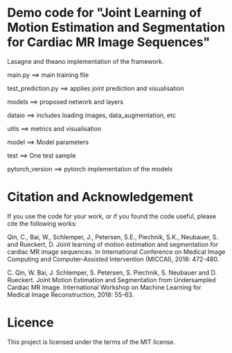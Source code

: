 # Demo code for "Joint Learning of Motion Estimation and Segmentation for Cardiac MR Image Sequences"

Lasagne and theano implementation of the framework.


main.py ==> main training file

test_prediction.py ==> applies joint prediction and visualisation

models ==> proposed network and layers

dataio ==> includes loading images, data_augmentation, etc

utils ==> metrics and visualisation

model ==> Model parameters

test ==> One test sample

pytorch_version ==> pytorch implementation of the models

# Citation and Acknowledgement
If you use the code for your work, or if you found the code useful, please cite the following works:

Qin, C., Bai, W., Schlemper, J., Petersen, S.E., Piechnik, S.K., Neubauer, S. and Rueckert, D. Joint learning of motion estimation and segmentation for cardiac MR image sequences. In International Conference on Medical Image Computing and Computer-Assisted Intervention (MICCAI), 2018: 472-480.

C. Qin, W. Bai, J. Schlemper, S. Petersen, S. Piechnik, S. Neubauer and D. Rueckert. Joint Motion Estimation and Segmentation from Undersampled Cardiac MR Image. International Workshop on Machine Learning for Medical Image Reconstruction, 2018: 55-63.


# Licence
This project is licensed under the terms of the MIT license.
